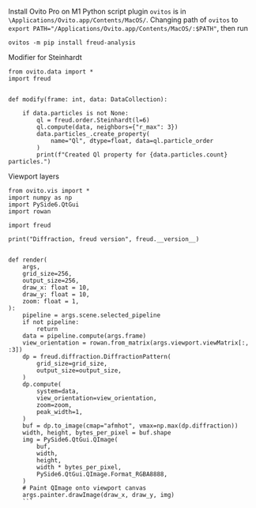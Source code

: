 Install Ovito Pro on M1
Python script plugin `ovitos` is in `\Applications/Ovito.app/Contents/MacOS/`.
Changing path of `ovitos` to `export PATH="/Applications/Ovito.app/Contents/MacOS/:$PATH"`, then run 
```
ovitos -m pip install freud-analysis
```

Modifier for Steinhardt
```
from ovito.data import *
import freud


def modify(frame: int, data: DataCollection):

    if data.particles is not None:
        ql = freud.order.Steinhardt(l=6)
        ql.compute(data, neighbors={"r_max": 3})
        data.particles_.create_property(
            name="Ql", dtype=float, data=ql.particle_order
        )
        print(f"Created Ql property for {data.particles.count} particles.")
```


Viewport layers
```
from ovito.vis import *
import numpy as np
import PySide6.QtGui
import rowan

import freud

print("Diffraction, freud version", freud.__version__)


def render(
    args,
    grid_size=256,
    output_size=256,
    draw_x: float = 10,
    draw_y: float = 10,
    zoom: float = 1,
):
    pipeline = args.scene.selected_pipeline
    if not pipeline:
        return
    data = pipeline.compute(args.frame)
    view_orientation = rowan.from_matrix(args.viewport.viewMatrix[:, :3])
    dp = freud.diffraction.DiffractionPattern(
        grid_size=grid_size,
        output_size=output_size,
    )
    dp.compute(
        system=data,
        view_orientation=view_orientation,
        zoom=zoom,
        peak_width=1,
    )
    buf = dp.to_image(cmap="afmhot", vmax=np.max(dp.diffraction))
    width, height, bytes_per_pixel = buf.shape
    img = PySide6.QtGui.QImage(
        buf,
        width,
        height,
        width * bytes_per_pixel,
        PySide6.QtGui.QImage.Format_RGBA8888,
    )
    # Paint QImage onto viewport canvas
    args.painter.drawImage(draw_x, draw_y, img)
    ```
    
    
    
